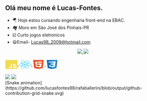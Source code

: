 ## Olá meu nome é Lucas-Fontes.

- 🪂 Hoje estou cursando engenharia front-end na EBAC.
- 🏘️ Moro em São José dos Pinhais-PR
- ☑️ Curto jogos eletronicos
- 😃Email- Lucas98_2009@hotmail.com

<div align="center">
  <a href="https://github.com/lucasfontes98">
  <img height="180em" src="https://github-readme-stats.vercel.app/api?username=lucasfontes98&show_icons=&theme=dracula&include_all_commits=true&count_private=true"/>
  <img height="180em" src="https://github-readme-stats.vercel.app/api/top-langs/?username=lucasfontes98&layout=compact&langs_count=7&theme=dracula"/>
</div>
<div style="display: inline_block"><br>
  <img align="center" alt="Rafa-Js" height="30" width="40" src="https://raw.githubusercontent.com/devicons/devicon/master/icons/javascript/javascript-plain.svg">
  <img align="center" alt="Rafa-React" height="30" width="40" src="https://raw.githubusercontent.com/devicons/devicon/master/icons/react/react-original.svg">
  <img align="center" alt="Rafa-HTML" height="30" width="40" src="https://raw.githubusercontent.com/devicons/devicon/master/icons/html5/html5-original.svg">
  <img align="center" alt="Rafa-CSS" height="30" width="40" src="https://raw.githubusercontent.com/devicons/devicon/master/icons/css3/css3-original.svg">
</div><br>
  
  
  <div>
  <a href="https://www.instagram.com/_fontes98/" target="_blank"><img src="https://img.shields.io/badge/-Instagram-%23E4405F?style=for-the-badge&logo=instagram&logoColor=white" target="_blank"></a>
  <a href="https://www.linkedin.com/in/lucas-fontes-628712213" target="_blank"><img src="https://img.shields.io/badge/-LinkedIn-%230077B5?style=for-the-badge&logo=linkedin&logoColor=white" target="_blank"></a> 
  </div>
   [Snake animation](https://github.com/lucasfontes98/rafaballerini/blob/output/github-contribution-grid-snake.svg)





